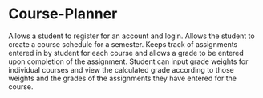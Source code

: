 # Course-Planner
Allows a student to register for an account and login. Allows the student to create a course schedule for a semester. Keeps track of assignments entered in by student for each course and allows a grade to be entered upon completion of the assignment. Student can input grade weights for individual courses and view the calculated grade according to those weights and the grades of the assignments they have entered for the course.
